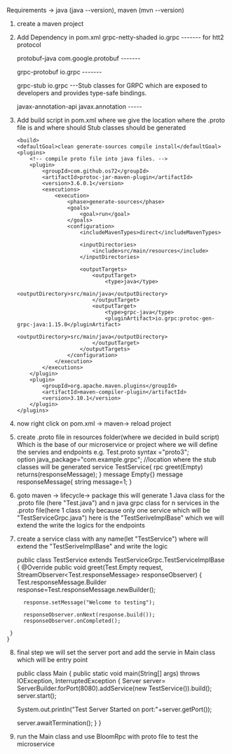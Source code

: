 Requirements -> java (java --version), maven (mvn --version)
 1. create a maven project 
 2. Add Dependency in pom.xml
 	grpc-netty-shaded   <groupId>io.grpc ------- for htt2 protocol
	
 	protobuf-java      <groupId>com.google.protobuf ------- 
	
 	grpc-protobuf      <groupId>io.grpc -------
	
 	grpc-stub          <groupId>io.grpc ---Stub classes for GRPC which are exposed to developers and provides type-safe bindings.
	
 	javax-annotation-api <groupId>javax.annotation -----
	
 3. Add build script in pom.xml where we give the location where the .proto file is and where should Stub classes should be generated
 
        <build>
        <defaultGoal>clean generate-sources compile install</defaultGoal>
        <plugins>
            <!-- compile proto file into java files. -->
            <plugin>
                <groupId>com.github.os72</groupId>
                <artifactId>protoc-jar-maven-plugin</artifactId>
                <version>3.6.0.1</version>
                <executions>
                    <execution>
                        <phase>generate-sources</phase>
                        <goals>
                            <goal>run</goal>
                        </goals>
                        <configuration>
                            <includeMavenTypes>direct</includeMavenTypes>

                            <inputDirectories>
                                <include>src/main/resources</include>
                            </inputDirectories>

                            <outputTargets>
                                <outputTarget>
                                    <type>java</type>
                                    <outputDirectory>src/main/java</outputDirectory>
                                </outputTarget>
                                <outputTarget>
                                    <type>grpc-java</type>
                                    <pluginArtifact>io.grpc:protoc-gen-grpc-java:1.15.0</pluginArtifact>
                                    <outputDirectory>src/main/java</outputDirectory>
                                </outputTarget>
                            </outputTargets>
                        </configuration>
                    </execution>
                </executions>
            </plugin>
            <plugin>
                <groupId>org.apache.maven.plugins</groupId>
                <artifactId>maven-compiler-plugin</artifactId>
                <version>3.10.1</version>
            </plugin>
        </plugins>
     </build>
  
  4. now right click on pom.xml -> maven-> reload project
  
  5. create .proto file in resources folder(where we decided in build script) Which is the base of our microservice or project where we will define
     the servies and endpoints 
     e.g. Test.proto
          syntax ="proto3";                        
          option java_package="com.example.grpc";  //location where the stub classes will be generated
          service TestService{
            rpc greet(Empty) returns(responseMessage);
            }
          message Empty{}
          message responseMessage{
             string message=1;
             }
       
  6. goto  maven -> lifecycle-> package
       this will generate 1 Java class for the .proto file (here "Test.java") and n java grpc class for n services in the .proto file(here 1 class only  because only one service which will be "TestServiceGrpc.java") here is the "TestSeriveImplBase" which we will extend the write the logics for the endpoints
       
  7.  create a service class with any name(let "TestService") where will extend the "TestSeriveImplBase" and write the logic
  
       public class TestService extends TestServiceGrpc.TestServiceImplBase {
         @Override
    	 public void greet(Test.Empty request, StreamObserver<Test.responseMessage> responseObserver) {
       	 Test.responseMessage.Builder response=Test.responseMessage.newBuilder();

        	response.setMessage("Welcome to testing");

        	responseObserver.onNext(response.build());
        	responseObserver.onCompleted();
   	 }
	}
   
   8. final step we will set the server port and add the servie in Main class which will be entry point
        
        public class Main {
   	 public static void main(String[] args) throws IOException, InterruptedException {
         Server server= ServerBuilder.forPort(8080).addService(new TestService()).build();
         server.start();

         System.out.println("Test Server Started on port:"+server.getPort());

         server.awaitTermination();
   	 }
	}
 	
   9. run the Main class and use BloomRpc with proto file to test the microservice 
